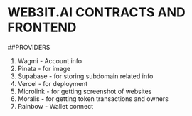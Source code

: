 # WEB3IT.AI CONTRACTS AND FRONTEND

##PROVIDERS

1. Wagmi - Account info
2. Pinata - for image
3. Supabase - for storing subdomain related info
4. Vercel - for deployment
5. Microlink - for getting screenshot of websites
6. Moralis - for getting token transactions and owners
7. Rainbow - Wallet connect
